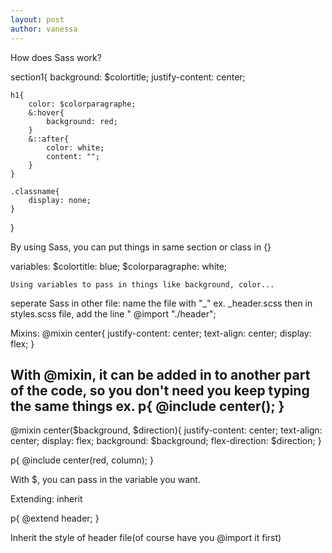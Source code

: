 ```yaml
---
layout: post
author: vanessa
---
```


How does Sass work? 

section1{
    background: $colortitle;
    justify-content: center;

    h1{
        color: $colorparagraphe;
        &:hover{
            background: red;
        }
        &::after{
            color: white;
            content: "";
        }
    }

    .classname{
        display: none;
    }
}

By using Sass, you can put things in same section or class in {}


variables: 
    $colortitle: blue;
    $colorparagraphe: white;

    Using variables to pass in things like background, color...


seperate Sass in other file:
name the file with "_" ex. _header.scss
then in styles.scss file, add the line " @import "./header";


Mixins:
@mixin center{
    justify-content: center;
    text-align: center;
    display: flex;
}

With @mixin, it can be added in to another part of the code, so you don't need you keep typing the same things
ex.
p{
    @include center();
}
--------------

@mixin center($background, $direction){
    justify-content: center;
    text-align: center;
    display: flex;
    background: $background;
    flex-direction: $direction;
}

p{
    @include center(red, column);
}

With $, you can pass in the variable you want.


Extending: inherit

p{
   @extend header; 
}

Inherit the style of header file(of course have you @import it first)
